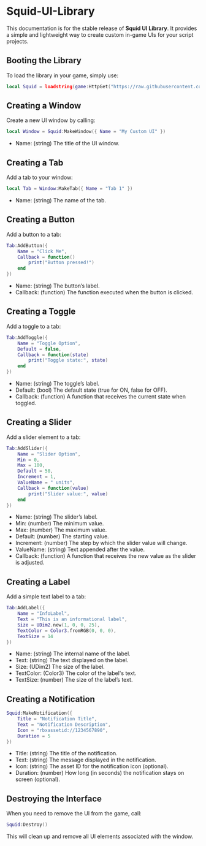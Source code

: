 # Squid-UI-Library

This documentation is for the stable release of **Squid UI Library**. It provides a simple and lightweight way to create custom in-game UIs for your script projects.

## Booting the Library

To load the library in your game, simply use:

```lua
local Squid = loadstring(game:HttpGet("https://raw.githubusercontent.com/dexhascool/Squid-UI-Library/main/source.lua"))()
```

## Creating a Window

Create a new UI window by calling:

```lua
local Window = Squid:MakeWindow({ Name = "My Custom UI" })
```

- Name: (string) The title of the UI window.

## Creating a Tab

Add a tab to your window:

```lua
local Tab = Window:MakeTab({ Name = "Tab 1" })
```

- Name: (string) The name of the tab.

## Creating a Button

Add a button to a tab:

```lua
Tab:AddButton({
    Name = "Click Me",
    Callback = function()
        print("Button pressed!")
    end
})
```

- Name: (string) The button’s label.
- Callback: (function) The function executed when the button is clicked.

## Creating a Toggle

Add a toggle to a tab:

```lua
Tab:AddToggle({
    Name = "Toggle Option",
    Default = false,
    Callback = function(state)
        print("Toggle state:", state)
    end
})
```

- Name: (string) The toggle’s label.
- Default: (bool) The default state (true for ON, false for OFF).
- Callback: (function) A function that receives the current state when toggled.

## Creating a Slider

Add a slider element to a tab:

```lua
Tab:AddSlider({
    Name = "Slider Option",
    Min = 0,
    Max = 100,
    Default = 50,
    Increment = 1,
    ValueName = " units",
    Callback = function(value)
        print("Slider value:", value)
    end
})
```

- Name: (string) The slider’s label.
- Min: (number) The minimum value.
- Max: (number) The maximum value.
- Default: (number) The starting value.
- Increment: (number) The step by which the slider value will change.
- ValueName: (string) Text appended after the value.
- Callback: (function) A function that receives the new value as the slider is adjusted.

## Creating a Label

Add a simple text label to a tab:

```lua
Tab:AddLabel({
    Name = "InfoLabel",
    Text = "This is an informational label",
    Size = UDim2.new(1, 0, 0, 25),
    TextColor = Color3.fromRGB(0, 0, 0),
    TextSize = 14
})
```

- Name: (string) The internal name of the label.
- Text: (string) The text displayed on the label.
- Size: (UDim2) The size of the label.
- TextColor: (Color3) The color of the label's text.
- TextSize: (number) The size of the label’s text.

## Creating a Notification

```lua
Squid:MakeNotification({
    Title = "Notification Title",
    Text = "Notification Description",
    Icon = "rbxassetid://1234567890",
    Duration = 5
})
```

- Title: (string) The title of the notification.
- Text: (string) The message displayed in the notification.
- Icon: (string) The asset ID for the notification icon (optional).
- Duration: (number) How long (in seconds) the notification stays on screen (optional).

## Destroying the Interface

When you need to remove the UI from the game, call:

```lua
Squid:Destroy()
```

This will clean up and remove all UI elements associated with the window.
